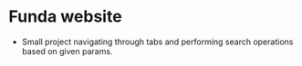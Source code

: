 # Funda website
- Small project navigating through tabs and performing search operations based on given params.